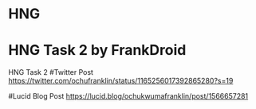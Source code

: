 # HNG
# HNG Task 2 by FrankDroid 
HNG Task 2 
#Twitter Post
https://twitter.com/ochufranklin/status/1165256017392865280?s=19

#Lucid Blog Post
https://lucid.blog/ochukwumafranklin/post/1566657281

